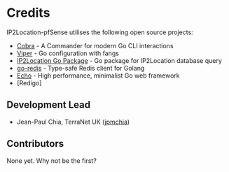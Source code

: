 
# Credits

IP2Location-pfSense utilises the following open source projects:

- [Cobra](https://github.com/spf13/cobra) - A Commander for modern Go CLI interactions
- [Viper](https://github.com/spf13/viper) - Go configuration with fangs
- [IP2Location Go Package](https://github.com/ip2location/ip2location-go) - Go package for IP2Location database query
- [go-redis](https://github.com/redis/go-redis) - Type-safe Redis client for Golang
- [Echo](https://github.com/labstack/echo/v4) - High performance, minimalist Go web framework
- [Redigo]

## Development Lead

- Jean-Paul Chia, TerraNet UK ([jpmchia](https://github.com/jpmchia))

## Contributors

None yet. Why not be the first?
